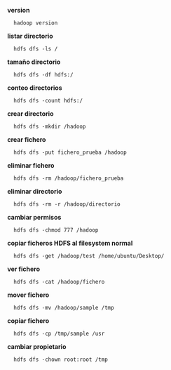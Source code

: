              
  **version**
```
  hadoop version
```
  **listar directorio**
```
  hdfs dfs -ls /
```
  **tamaño directorio**
```
  hdfs dfs -df hdfs:/
```
  **conteo directorios**
```
  hdfs dfs -count hdfs:/
```
  **crear directorio**
```
  hdfs dfs -mkdir /hadoop
```
  **crear fichero**
```
  hdfs dfs -put fichero_prueba /hadoop
```
  **eliminar fichero**
```
  hdfs dfs -rm /hadoop/fichero_prueba
```
  **eliminar directorio**
```
  hdfs dfs -rm -r /hadoop/directorio
```
  **cambiar permisos**
```
  hdfs dfs -chmod 777 /hadoop
```
  **copiar ficheros HDFS al filesystem normal**
```
  hdfs dfs -get /hadoop/test /home/ubuntu/Desktop/
```
  **ver fichero**
```
  hdfs dfs -cat /hadoop/fichero
```
  **mover fichero**
```
  hdfs dfs -mv /hadoop/sample /tmp
```
  **copiar fichero**
```
  hdfs dfs -cp /tmp/sample /usr
```
  **cambiar propietario**
```
  hdfs dfs -chown root:root /tmp
```